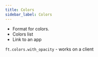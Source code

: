 ```yaml
---
title: Colors
sidebar_label: Colors
---
```


* Format for colors.
* Colors list
* Link to an app

`ft.colors.with_opacity` - works on a client